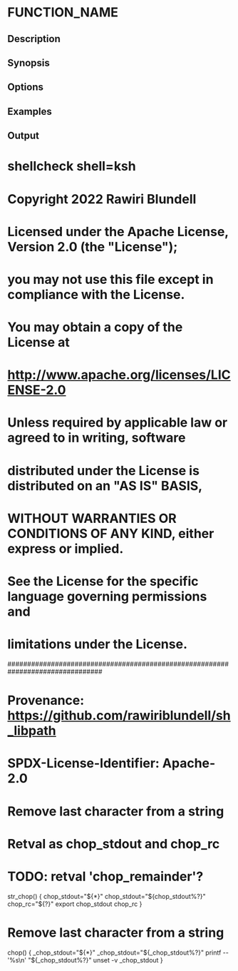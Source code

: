 # FUNCTION_NAME

## Description

## Synopsis

## Options

## Examples

## Output
# shellcheck shell=ksh

# Copyright 2022 Rawiri Blundell
#
# Licensed under the Apache License, Version 2.0 (the "License");
# you may not use this file except in compliance with the License.
# You may obtain a copy of the License at
#
#     http://www.apache.org/licenses/LICENSE-2.0
#
# Unless required by applicable law or agreed to in writing, software
# distributed under the License is distributed on an "AS IS" BASIS,
# WITHOUT WARRANTIES OR CONDITIONS OF ANY KIND, either express or implied.
# See the License for the specific language governing permissions and
# limitations under the License.
################################################################################
# Provenance: https://github.com/rawiriblundell/sh_libpath
# SPDX-License-Identifier: Apache-2.0

# Remove last character from a string
# Retval as chop_stdout and chop_rc
# TODO: retval 'chop_remainder'?
str_chop() {
  chop_stdout="${*}"
  chop_stdout="${chop_stdout%?}"
  chop_rc="${?}"
  export chop_stdout chop_rc
}

# Remove last character from a string
chop() {
  _chop_stdout="${*}"
  _chop_stdout="${_chop_stdout%?}"
  printf -- '%s\n' "${_chop_stdout%?}"
  unset -v _chop_stdout
}
